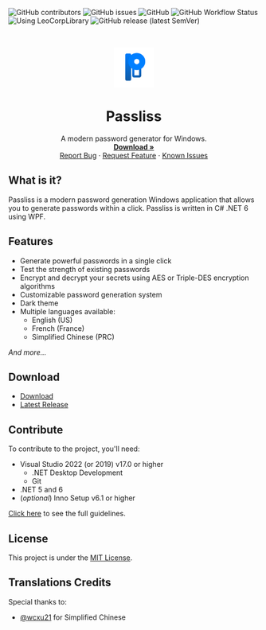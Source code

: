 ![GitHub contributors](https://img.shields.io/github/contributors/Leo-Corporation/Passliss)
![GitHub issues](https://img.shields.io/github/issues/Leo-Corporation/Passliss)
![GitHub](https://img.shields.io/github/license/Leo-Corporation/Passliss)
![GitHub Workflow Status](https://img.shields.io/github/workflow/status/Leo-Corporation/Passliss/.NET%20Desktop)
![Using LeoCorpLibrary](https://img.shields.io/badge/using-LeoCorpLibrary-blue)
![GitHub release (latest SemVer)](https://img.shields.io/github/v/release/Leo-Corporation/Passliss)

<br />
<p align="center">
  <a href="https://github.com/Leo-Corporation/Passliss">
    <img src=".github/images/logo.png" alt="Logo" width="80" height="80">
  </a>

  <h1 align="center">Passliss</h1>

  <p align="center">
    A modern password generator for Windows.
    <br />
    <a href="https://github.com/Leo-Corporation/Passliss/releases"><strong>Download »</strong></a>
    <br />
    <a href="https://github.com/Leo-Corporation/Passliss/issues/new?assignees=&labels=bug&template=bug-report.yml&title=%5BBug%5D+">Report Bug</a>
    ·
    <a href="https://github.com/Leo-Corporation/Passliss/issues/new?assignees=&labels=enhancement&template=feature-request.yml&title=%5BEnhancement%5D+">Request Feature</a>
    ·
    <a href="https://github.com/Leo-Corporation/Passliss/issues?q=is%3Aopen+is%3Aissue+label%3Abug">Known Issues</a>

  </p>
</p>

## What is it?
Passliss is a modern password generation Windows application that allows you to generate passwords within a click. Passliss is written in C# .NET 6 using WPF.

## Features
- Generate powerful passwords in a single click
- Test the strength of existing passwords
- Encrypt and decrypt your secrets using AES or Triple-DES encryption algorithms
- Customizable password generation system
- Dark theme
- Multiple languages available:
  - English (US)
  - French (France)
  - Simplified Chinese (PRC)

*And more...*

## Download
- [Download](https://tinyurl.com/Passliss)
- [Latest Release](https://github.com/Leo-Corporation/Passliss/releases)

## Contribute
To contribute to the project, you'll need:
- Visual Studio 2022 (or 2019) v17.0 or higher
  - .NET Desktop Development
  - Git
- .NET 5 and 6
- (*optional*) Inno Setup v6.1 or higher

[Click here](https://github.com/Leo-Corporation/Passliss/blob/main/CONTRIBUTING.md) to see the full guidelines.
## License
This project is under the [MIT License](https://github.com/Leo-Corporation/Passliss/blob/main/LICENSE).

## Translations Credits
Special thanks to:

- [@wcxu21](https://github.com/wcxu21) for Simplified Chinese
